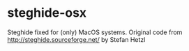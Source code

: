 # steghide-osx
Steghide fixed for (only) MacOS systems.
Original code from http://steghide.sourceforge.net/ by Stefan Hetzl
